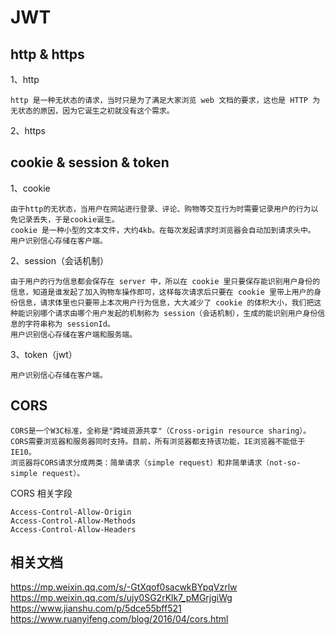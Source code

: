 # JWT

## http & https

1、http

```text
http 是一种无状态的请求，当时只是为了满足大家浏览 web 文档的要求，这也是 HTTP 为无状态的原因，因为它诞生之初就没有这个需求。
```

2、https

## cookie & session & token

1、cookie

```text
由于http的无状态，当用户在网站进行登录、评论、购物等交互行为时需要记录用户的行为以免记录丢失，于是cookie诞生。
cookie 是一种小型的文本文件，大约4kb。在每次发起请求时浏览器会自动加到请求头中。
用户识别信心存储在客户端。
```

2、session（会话机制）

```text
由于用户的行为信息都会保存在 server 中，所以在 cookie 里只要保存能识别用户身份的信息，知道是谁发起了加入购物车操作即可，这样每次请求后只要在 cookie 里带上用户的身份信息，请求体里也只要带上本次用户行为信息，大大减少了 cookie 的体积大小，我们把这种能识别哪个请求由哪个用户发起的机制称为 session（会话机制），生成的能识别用户身份信息的字符串称为 sessionId。
用户识别信心存储在客户端和服务端。
```

3、token（jwt）

```text
用户识别信心存储在客户端。
```

## CORS

```text
CORS是一个W3C标准，全称是"跨域资源共享"（Cross-origin resource sharing）。
CORS需要浏览器和服务器同时支持。目前，所有浏览器都支持该功能，IE浏览器不能低于IE10。
浏览器将CORS请求分成两类：简单请求（simple request）和非简单请求（not-so-simple request）。

```

CORS 相关字段

```text
Access-Control-Allow-Origin
Access-Control-Allow-Methods
Access-Control-Allow-Headers
```

## 相关文档

https://mp.weixin.qq.com/s/-GtXqof0sacwkBYpqVzrlw
https://mp.weixin.qq.com/s/ujy0SG2rKlk7_pMGrjgiWg
https://www.jianshu.com/p/5dce55bff521
https://www.ruanyifeng.com/blog/2016/04/cors.html
